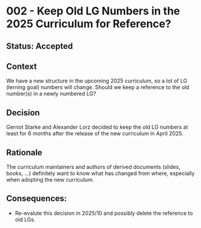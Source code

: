 # 002 - Keep Old LG Numbers in the 2025 Curriculum for Reference?

## Status: Accepted

## Context
We have a new structure in the upcoming 2025 curriculum, so a lot of LG (lerning goal) numbers will change.
Should we keep a reference to the old number(s) in a newly numbered LG?

## Decision

Gernot Starke and Alexander Lorz decided to keep the old LG numbers at least for 6 months after the release of the new curriculum in April 2025.

## Rationale

The curriculum maintainers and authors of derived documents (slides, books, ...) definitely want to know what has changed from where, especially when adopting the new curriculum.

## Consequences:
* Re-evalute this decision in 2025/10 and possibly delete the reference to old LGs.